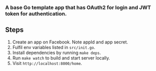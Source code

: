 ### A base Go template app that has OAuth2 for login and JWT token for authentication.

Steps
---
1. Create an app on Facebook. Note appId and app secret.
2. Fulfil env variables listed in `src/init.go`.
3. Install dependencies by running `make deps`.
4. Run `make watch` to build and start server locally.
5. Visit `http://localhost:8000/home`.
